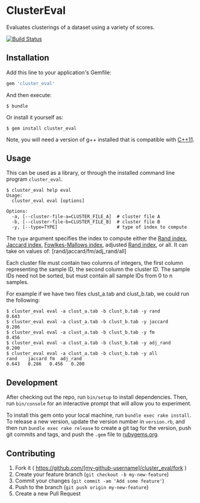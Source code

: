 # ClusterEval

Evaluates clusterings of a dataset using a variety of scores.

[![Build Status](https://travis-ci.org/sbonisso/cluster_eval.svg?branch=master)](https://travis-ci.org/sbonisso/cluster_eval)

## Installation

Add this line to your application's Gemfile:

```ruby
gem 'cluster_eval'
```

And then execute:

    $ bundle

Or install it yourself as:

    $ gem install cluster_eval

Note, you will need a version of g++ installed that is compatible with [C++11](https://gcc.gnu.org/projects/cxx0x.html).

## Usage

This can be used as a library, or through the installed command line program `cluster_eval`.

```
$ cluster_eval help eval 
Usage:
  cluster_eval eval [options]

Options:
  -a, [--cluster-file-a=CLUSTER_FILE_A]  # cluster file A
  -b, [--cluster-file-b=CLUSTER_FILE_B]  # cluster file B
  -y, [--type=TYPE]                      # type of index to compute
```

The `type` argument specifies the index to compute either the [Rand index](http://en.wikipedia.org/wiki/Rand_index), [Jaccard index](http://en.wikipedia.org/wiki/Jaccard_index), [Fowlkes-Mallows index](http://en.wikipedia.org/wiki/Fowlkes%E2%80%93Mallows_index), adjusted [Rand index](http://en.wikipedia.org/wiki/Rand_index#Adjusted_Rand_index), or all. 
It can take on values of: [rand/jaccard/fm/adj_rand/all]

Each cluster file must contain two columns of integers, the first column representing the sample ID, the second column the cluster ID. The sample IDs need not be sorted, but must contain all sample IDs from 0 to n samples.

For example if we have two files clust_a.tab and clust_b.tab, we could run the following:

```
$ cluster_eval eval -a clust_a.tab -b clust_b.tab -y rand
0.643
$ cluster_eval eval -a clust_a.tab -b clust_b.tab -y jaccard
0.286
$ cluster_eval eval -a clust_a.tab -b clust_b.tab -y fm
0.456
$ cluster_eval eval -a clust_a.tab -b clust_b.tab -y adj_rand
0.200
$ cluster_eval eval -a clust_a.tab -b clust_b.tab -y all
rand	jaccard	fm	adj_rand
0.643	0.286	0.456	0.200
```


## Development

After checking out the repo, run `bin/setup` to install dependencies. Then, run `bin/console` for an interactive prompt that will allow you to experiment.

To install this gem onto your local machine, run `bundle exec rake install`. To release a new version, update the version number in `version.rb`, and then run `bundle exec rake release` to create a git tag for the version, push git commits and tags, and push the `.gem` file to [rubygems.org](https://rubygems.org).

## Contributing

1. Fork it ( https://github.com/[my-github-username]/cluster_eval/fork )
2. Create your feature branch (`git checkout -b my-new-feature`)
3. Commit your changes (`git commit -am 'Add some feature'`)
4. Push to the branch (`git push origin my-new-feature`)
5. Create a new Pull Request
